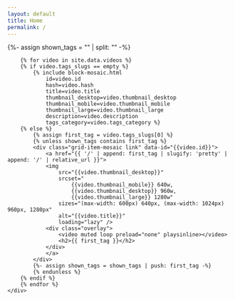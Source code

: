 ```yaml
---
layout: default
title: Home
permalink: /
---
```


<div class="{{page.url | slugify: 'pretty'}}">
    <div class="grid">
        {%- assign shown_tags = "" | split: "" -%}

        {% for video in site.data.videos %}
        {% if video.tags_slugs == empty %}
            {% include block-mosaic.html
                id=video.id
                hash=video.hash
                title=video.title
                thumbnail_desktop=video.thumbnail_desktop
                thumbnail_mobile=video.thumbnail_mobile
                thumbnail_large=video.thumbnail_large
                description=video.description
                tags_category=video.tags_category %}
        {% else %}
            {% assign first_tag = video.tags_slugs[0] %}
            {% unless shown_tags contains first_tag %}
            <div class="grid-item-mosaic link" data-id="{{video.id}}">
                <a href="{{ '/' | append: first_tag | slugify: 'pretty' | append: '/' | relative_url }}">
                <img
                    src="{{video.thumbnail_desktop}}"
                    srcset="
                        {{video.thumbnail_mobile}} 640w,
                        {{video.thumbnail_desktop}} 960w,
                        {{video.thumbnail_large}} 1280w"
                    sizes="(max-width: 600px) 640px, (max-width: 1024px) 960px, 1280px"
                    alt="{{video.title}}"
                    loading="lazy" />
                <div class="overlay">
                    <video muted loop preload="none" playsinline></video>
                    <h2>{{ first_tag }}</h2>
                </div>
                </a>
            </div>
            {%- assign shown_tags = shown_tags | push: first_tag -%}
            {% endunless %}
        {% endif %}
        {% endfor %}
    </div>
</div>